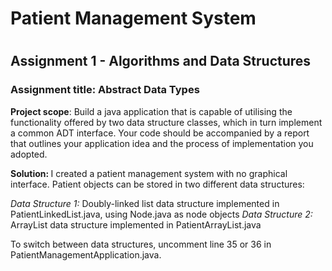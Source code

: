 <h1>Patient Management System<h1>
<h2>Assignment 1 - Algorithms and Data Structures</h2>
<h3>Assignment title: Abstract Data Types</h3>

<strong>Project scope</strong>: Build a java application that is capable of utilising the functionality offered by two data structure
classes, which in turn implement a common ADT interface. Your code should be accompanied by a
report that outlines your application idea and the process of implementation you adopted. 

<strong>Solution: </strong> I created a patient management system with no graphical interface. Patient objects can be stored in two
different data structures:

<i>Data Structure 1: </i>Doubly-linked list data structure implemented in PatientLinkedList.java, using Node.java as node objects
<i>Data Structure 2: </i>ArrayList data structure implemented in PatientArrayList.java

To switch between data structures, uncomment line 35 or 36 in PatientManagementApplication.java.
